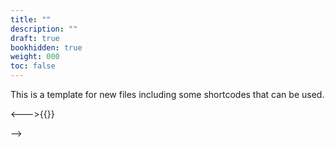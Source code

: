 ```yaml
---
title: ""
description: ""
draft: true
bookhidden: true
weight: 000
toc: false
---
```

This is a template for new files including some shortcodes that can be used.

<!--
Shift+click to zoom in.

<img src="/thorium-reader-doc/images/local-fr/..." alt=""/>

Shortcodes
* {{< hint info >}}{{< /hint >}}
* {{< hint warning >}}{{< /hint >}}
* {{< hint danger >}}{{< /hint >}}
* {{</* tabs "uniqueid" */>}}
    {{</* tab "tabName" */>}}{{</* /tab */>}}
    {{</* tab "tabName" */>}}{{</* /tab */>}}
    {{</* tab "tabName" */>}}{{</* /tab */>}}
    {{</* /tabs */>}}
* {{</* details "Title" [open] */>}}{{</* /details */>}}
* {{</* button relref="/" [class="..."] */>}}Get Home{{</* /button */>}}
* {{</* button href="https://github.com/alex-shpak/hugo-book" */>}}Contribute{{</* /button */>}}
* {{</* columns */>}}<---><--->{{</*/columns*/>}}
-->